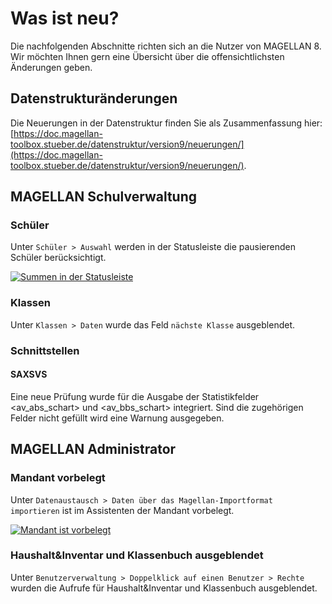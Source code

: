 # Was ist neu?

[1]:/assets/images/neues/901.png
[2]:/assets/images/neues/9021.png

Die nachfolgenden Abschnitte richten sich an die Nutzer von MAGELLAN 8. Wir möchten Ihnen gern eine Übersicht über die offensichtlichsten Änderungen geben.

## Datenstrukturänderungen

Die Neuerungen in der Datenstruktur finden Sie als Zusammenfassung hier:[https://doc.magellan-toolbox.stueber.de/datenstruktur/version9/neuerungen/](https://doc.magellan-toolbox.stueber.de/datenstruktur/version9/neuerungen/).

## MAGELLAN Schulverwaltung

### Schüler

Unter `Schüler > Auswahl` werden in der Statusleiste die pausierenden Schüler berücksichtigt.

[![Summen in der Statusleiste][2]][2]

### Klassen 

Unter `Klassen > Daten` wurde das Feld `nächste Klasse` ausgeblendet.

### Schnittstellen

#### SAXSVS

Eine neue Prüfung wurde für die Ausgabe der Statistikfelder <av_abs_schart> und <av_bbs_schart> integriert. Sind die zugehörigen Felder nicht gefüllt wird eine Warnung ausgegeben.


## MAGELLAN Administrator

### Mandant vorbelegt

Unter `Datenaustausch > Daten über das Magellan-Importformat importieren` ist im Assistenten der Mandant vorbelegt.

[![Mandant ist vorbelegt][1]][1]

### Haushalt&Inventar und Klassenbuch ausgeblendet

Unter `Benutzerverwaltung > Doppelklick auf einen Benutzer > Rechte` wurden die Aufrufe für Haushalt&Inventar und Klassenbuch ausgeblendet.







